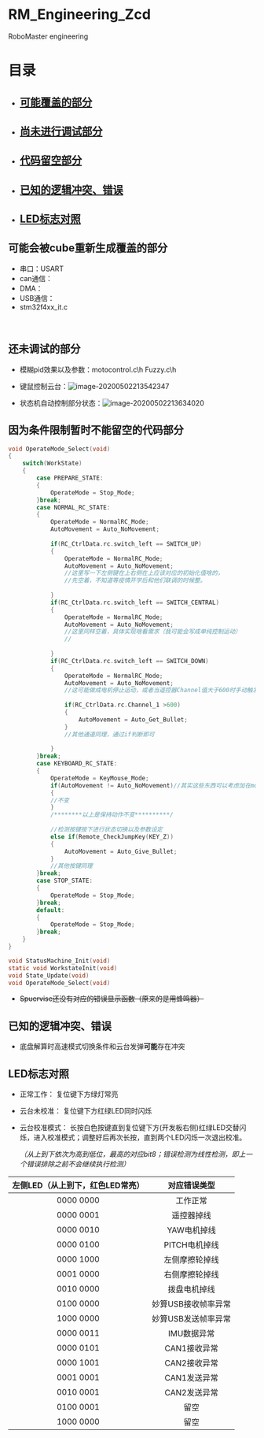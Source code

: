 # RM_Engineering_Zcd
RoboMaster engineering



# 目录

* ##   [可能覆盖的部分](#可能会被cube重新生成覆盖的部分)

* ## [尚未进行调试部分](#还未调试的部分)

* ## [代码留空部分](#因为条件限制暂时不能留空的代码部分)

* ## [已知的逻辑冲突、错误](#已知的逻辑冲突、错误)

* ## [LED标志对照](#LED标志对照)

  
  
  
  
  
  
  
  
  
  
  







## 可能会被cube重新生成覆盖的部分 ##



* 串口：USART
* can通信：
* DMA：
* USB通信：
* stm32f4xx_it.c

​	

## 还未调试的部分 ##

* 模糊pid效果以及参数：motocontrol.c\h 	Fuzzy.c\h

* 键鼠控制云台：![image-20200502213542347](C:\Users\lenovo\AppData\Roaming\Typora\typora-user-images\image-20200502213542347.png)

* 状态机自动控制部分状态：![image-20200502213634020](C:\Users\lenovo\AppData\Roaming\Typora\typora-user-images\image-20200502213634020.png)

## 因为条件限制暂时不能留空的代码部分 ##

~~~ c
void OperateMode_Select(void)
{
	switch(WorkState)
	{
		case PREPARE_STATE:
		{
			OperateMode = Stop_Mode;
		}break;
		case NORMAL_RC_STATE:
		{
			OperateMode = NormalRC_Mode;
			AutoMovement = Auto_NoMovement;
			
			if(RC_CtrlData.rc.switch_left == SWITCH_UP)
			{
				OperateMode = NormalRC_Mode;
				AutoMovement = Auto_NoMovement;
				//这里写一下左侧键在上右侧在上应该对应的初始化值啥的，
				//先空着，不知道等疫情开学后和他们联调的时候整。
				
			}
			if(RC_CtrlData.rc.switch_left == SWITCH_CENTRAL)
			{
				OperateMode = NormalRC_Mode;
				AutoMovement = Auto_NoMovement;	
				//这里同样空着，具体实现啥看需求（我可能会写成单纯控制运动）
				//
				
			}
			if(RC_CtrlData.rc.switch_left == SWITCH_DOWN)
			{
				OperateMode = NormalRC_Mode;
				AutoMovement = Auto_NoMovement;	
				//这可能做成电机停止运动，或者当遥控器Channel值大于600时手动触发自动控制
				
				if(RC_CtrlData.rc.Channel_1 >600)
				{
					AutoMovement = Auto_Get_Bullet;
				}
				//其他通道同理，通过if判断即可
			
			}	
		}break;
		case KEYBOARD_RC_STATE:
		{
			OperateMode = KeyMouse_Mode;
			if(AutoMovement != Auto_NoMovement)//其实这些东西可以考虑加在mode下
			{
			//不变
			}
			/********以上是保持动作不变**********/
			
			//检测按键按下进行状态切换以及参数设定
			else if(Remote_CheckJumpKey(KEY_Z))
			{
				AutoMovement = Auto_Give_Bullet;
			}
			//其他按键同理
		}break;
		case STOP_STATE:
		{
			OperateMode = Stop_Mode;
		}break;
		default:
		{
			OperateMode = Stop_Mode;
		}break;
	}
}
~~~

~~~ c
void StatusMachine_Init(void)
static void WorkstateInit(void)
void State_Update(void)
void OperateMode_Select(void)
~~~

* ~~Spuervise还没有对应的错误显示函数（原来的是用蜂鸣器）~~

## 已知的逻辑冲突、错误

* 底盘解算时高速模式切换条件和云台发弹**可能**存在冲突

## LED标志对照

* 正常工作：	复位键下方绿灯常亮

* 云台未校准： 复位键下方红绿LED同时闪烁

* 云台校准模式：	长按白色按键直到复位键下方(开发板右侧)红绿LED交替闪烁，进入校准模式；调整好后再次长按，直到两个LED闪烁一次退出校准。

  *（从上到下依次为高到低位，最高的对应bit8；错误检测为线性检测，即上一个错误排除之前不会继续执行检测）*

| 左侧LED（从上到下，红色LED常亮） |    对应错误类型     |
| :------------------------------: | :-----------------: |
|            0000 0000             |      工作正常       |
|            0000 0001             |     遥控器掉线      |
|            0000 0010             |     YAW电机掉线     |
|            0000 0100             |    PITCH电机掉线    |
|            0000 1000             |   左侧摩擦轮掉线    |
|            0001 0000             |   右侧摩擦轮掉线    |
|            0010 0000             |    拨盘电机掉线     |
|            0100 0000             | 妙算USB接收帧率异常 |
|            1000 0000             | 妙算USB发送帧率异常 |
|            0000 0011             |     IMU数据异常     |
|            0000 0101             |    CAN1接收异常     |
|            0000 1001             |    CAN2接收异常     |
|            0001 0001             |    CAN1发送异常     |
|            0010 0001             |    CAN2发送异常     |
|            0100 0001             |        留空         |
|            1000 0000             |        留空         |
